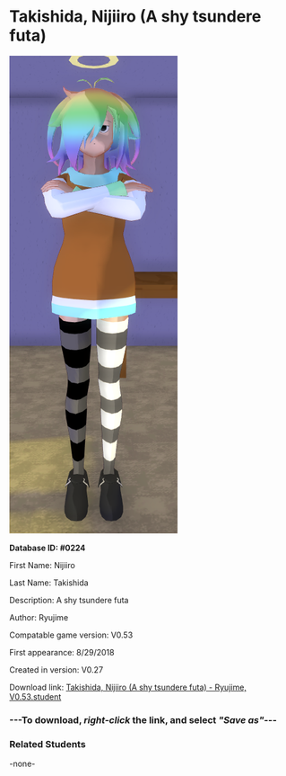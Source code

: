 # Takishida, Nijiiro (A shy tsundere futa)

<img src="../../Files/Images/Takishida, Nijiiro (A shy tsundere futa).png" title="Takishida, Nijiiro (A shy tsundere futa) - Ryujime, V0.53">

**Database ID: #0224**

First Name: Nijiiro

Last Name: Takishida

Description: A shy tsundere futa

Author: Ryujime

Compatable game version: V0.53

First appearance: 8/29/2018

Created in version: V0.27

Download link: <a href="https://raw.githubusercontent.com/Arbiter1223/Daigaku-Gurashi-Custom-Students/master/Files/Student%20Files/Takishida%2C%20Nijiiro%20(A%20shy%20tsundere%20futa)%20-%20Ryujime%2C%20V0.53.student">Takishida, Nijiiro (A shy tsundere futa) - Ryujime, V0.53.student</a>

### ---**To download, _right-click_ the link, and select _"Save as"_**---

### Related Students

-none-

